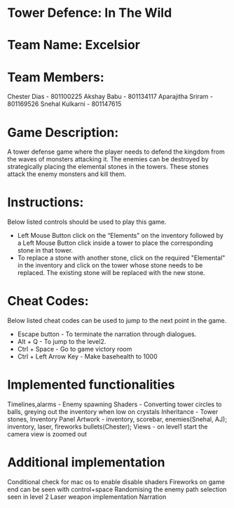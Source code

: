 # Tower Defence: In The Wild
# Team Name: Excelsior
# Team Members:
  Chester Dias - 801100225
  Akshay Babu - 801134117
  Aparajitha Sriram - 801169526
  Snehal Kulkarni - 801147615
  
# Game Description:
A tower defense game where the player needs to defend the kingdom from the waves of monsters attacking it.
The enemies can be destroyed by strategically placing the elemental stones in the towers.
These stones attack the enemy monsters and kill them.

# Instructions:
Below listed controls should be used to play this game. 
 - Left Mouse Button click on the “Elements” on the inventory followed by a Left Mouse Button click inside a tower to place the corresponding stone in that tower.
 - To replace a stone with another stone, click on the required "Elemental" in the inventory and click on the tower whose stone needs to be replaced. The existing stone will be replaced with the new stone.

# Cheat Codes:
Below listed cheat codes can be used to jump to the next point in the game. 
 - Escape button - To terminate the narration through dialogues. 
 - Alt + Q - To jump to the level2.
 - Ctrl + Space - Go to game victory room
 - Ctrl + Left Arrow Key - Make basehealth to 1000

# Implemented functionalities
  Timelines,alarms - Enemy spawning
  Shaders - Converting tower circles to balls, greying out the inventory when low on crystals
  Inheritance - Tower stones, Inventory Panel
  Artwork - inventory, scorebar, enemies(Snehal, AJ); inventory, laser, fireworks bullets(Chester); 
  Views - on level1 start the camera view is zoomed out

# Additional implementation
  Conditional check for mac os to enable disable shaders
  Fireworks on game end can be seen with control+space
  Randomising the enemy path selection seen in level 2
  Laser weapon implementation
  Narration
